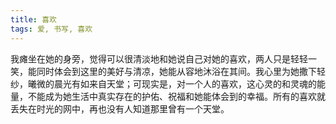```yaml
---
title: 喜欢
tags: 爱, 书写, 喜欢
---
```



我瘫坐在她的身旁，觉得可以很清淡地和她说自己对她的喜欢，两人只是轻轻一笑，能同时体会到这里的美好与清凉，她能从容地沐浴在其间。我心里为她撒下轻纱，曦微的晨光有如来自天堂；可现实是，对一个人的喜欢，这心灵的和灵魂的能量，不能成为她生活中真实存在的护佑、祝福和她能体会到的幸福。所有的喜欢就丢失在时光的网中，再也没有人知道那里曾有一个天堂。

